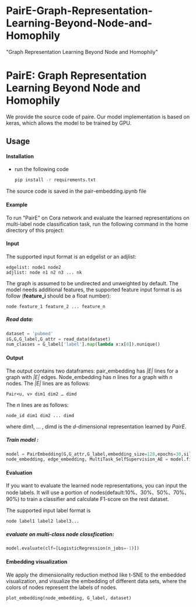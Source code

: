 # PairE-Graph-Representation-Learning-Beyond-Node-and-Homophily
"Graph Representation Learning Beyond Node and Homophily"
# PairE: Graph Representation Learning Beyond Node and Homophily

We provide the source code of paire. Our model implementation is based on keras, which allows the model to be trained by GPU.

## Usage

#### Installation

- run the following code
    ```bash
    pip install -r requirements.txt
    ```
The source code is saved in the pair-embedding.ipynb file


#### Example

To run "PairE" on Cora network and evaluate the learned representations on multi-label node classification task, run the following command in the home directory of this project:

#### Input
The supported input format is an edgelist or an adjlist:
```text
edgelist: node1 node2 
adjlist: node n1 n2 n3 ... nk
```
The graph is assumed to be undirected and unweighted by default. 
The model needs additional features, the supported feature input format is as follow (**feature_i** should be a float number):

```text
node feature_1 feature_2 ... feature_n
```
##### Read data:
```python
dataset = 'pubmed'
iG,G,G_label,G_attr = read_data(dataset)
num_classes = G_label['label'].map(lambda x:x[0]).nunique()
```

#### Output
The output contains two dataframes: pair_embedding has *|E|* lines for a graph with *|E|* edges. Node_embedding has *n* lines for a graph with *n* nodes.
The  *|E|* lines are as follows:

```text
Pair<u, v> dim1 dim2 … dimd
```
The *n* lines are as follows:
```text
node_id dim1 dim2 ... dimd
```

where dim1, ... , dimd is the *d*-dimensional representation learned by *PairE*.
##### Train model :

```python
model = PairEmbedding(G,G_attr,G_label,embedding_size=128,epochs=30,silent=False)
node_embedding, edge_embedding, MultiTask_SelfSupervision_AE = model.fit()
```

#### Evaluation

If you want to evaluate the learned node representations, you can input the node labels. It will use a portion of nodes(default:10%、30%、50%、70%、90%) to train a classifier and calculate F1-score on the rest dataset.

The supported input label format is

    node label1 label2 label3...
##### evaluate on multi-class node classfication:
```python
model.evaluate(clf=[LogisticRegression(n_jobs=-1)])
```
#### Embedding visualization

We apply the dimensionality reduction method like t-SNE to the embedded visualization, and visualize the embedding of different data sets, where the colors of nodes represent the labels of nodes.
```python
plot_embedding(node_embedding, G_label, dataset)
```

